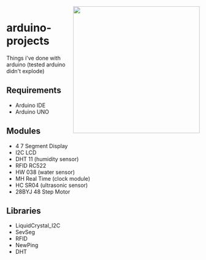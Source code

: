 <a href="https://mrepol742.github.io">
  <img align="right" src="arduino.gif" width="330"> 
</a> 


# arduino-projects
Things i've done with arduino (tested arduino didn't explode)

## Requirements
- Arduino IDE
- Arduino UNO

## Modules
- 4 7 Segment Display
- I2C LCD
- DHT 11 (humidity sensor)
- RFID RC522
- HW 038 (water sensor)
- MH Real Time (clock module)
- HC SR04 (ultrasonic sensor)
- 28BYJ 48 Step Motor

## Libraries
- LiquidCrystal_I2C
- SevSeg
- RFID
- NewPing
- DHT
